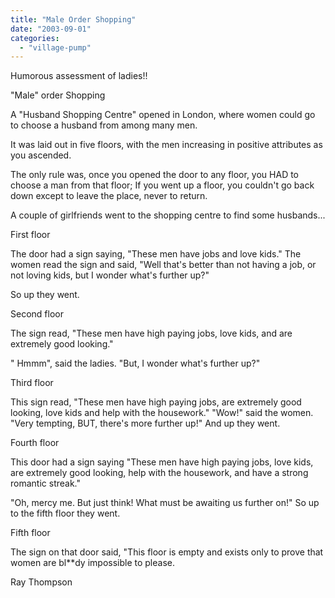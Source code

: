 ```yaml
---
title: "Male Order Shopping"
date: "2003-09-01"
categories: 
  - "village-pump"
---
```


Humorous assessment of ladies!!

"Male" order Shopping

A "Husband Shopping Centre" opened in London, where women could go to choose a husband from among many men.

It was laid out in five floors, with the men increasing in positive attributes as you ascended.

The only rule was, once you opened the door to any floor, you HAD to choose a man from that floor; If you went up a floor, you couldn't go back down except to leave the place, never to return.

A couple of girlfriends went to the shopping centre to find some husbands...

First floor

The door had a sign saying, "These men have jobs and love kids." The women read the sign and said, "Well that's better than not having a job, or not loving kids, but I wonder what's further up?"

So up they went.

Second floor

The sign read, "These men have high paying jobs, love kids, and are extremely good looking."

" Hmmm", said the ladies. "But, I wonder what's further up?"

Third floor

This sign read, "These men have high paying jobs, are extremely good looking, love kids and help with the housework." "Wow!" said the women. "Very tempting, BUT, there's more further up!" And up they went.

Fourth floor

This door had a sign saying "These men have high paying jobs, love kids, are extremely good looking, help with the housework, and have a strong romantic streak."

"Oh, mercy me. But just think! What must be awaiting us further on!" So up to the fifth floor they went.

Fifth floor

The sign on that door said, "This floor is empty and exists only to prove that women are bl\*\*dy impossible to please.

Ray Thompson

